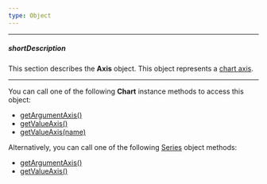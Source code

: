 ```yaml
---
type: Object
---
```

---
##### shortDescription
This section describes the **Axis** object. This object represents a [chart axis](/concepts/05%20Widgets/Chart/20%20Axes/00%20Overview.md '/Documentation/Guide/Widgets/Chart/Axes/Overview/').

---
You can call one of the following **Chart** instance methods to access this object:

- [getArgumentAxis()](/api-reference/20%20Data%20Visualization%20Widgets/dxChart/3%20Methods/getArgumentAxis().md '/Documentation/ApiReference/Data_Visualization_Widgets/dxChart/Methods/#getArgumentAxis')
- [getValueAxis()](/api-reference/20%20Data%20Visualization%20Widgets/dxChart/3%20Methods/getValueAxis().md '/Documentation/ApiReference/Data_Visualization_Widgets/dxChart/Methods/#getValueAxis')
- [getValueAxis(name)](/api-reference/20%20Data%20Visualization%20Widgets/dxChart/3%20Methods/getValueAxis(name).md '/Documentation/ApiReference/Data_Visualization_Widgets/dxChart/Methods/#getValueAxisname')

Alternatively, you can call one of the following [Series](/api-reference/20%20Data%20Visualization%20Widgets/dxChart/7%20Chart%20Elements/Series '/Documentation/ApiReference/Data_Visualization_Widgets/dxChart/Chart_Elements/Series/') object methods:

- [getArgumentAxis()](/api-reference/20%20Data%20Visualization%20Widgets/dxChart/7%20Chart%20Elements/Series/3%20Methods/getArgumentAxis().md '/Documentation/ApiReference/Data_Visualization_Widgets/dxChart/Chart_Elements/Series/Methods/#getArgumentAxis')
- [getValueAxis()](/api-reference/20%20Data%20Visualization%20Widgets/dxChart/7%20Chart%20Elements/Series/3%20Methods/getValueAxis().md '/Documentation/ApiReference/Data_Visualization_Widgets/dxChart/Chart_Elements/Series/Methods/#getValueAxis')